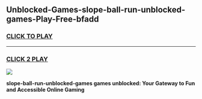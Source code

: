 
## Unblocked-Games-slope-ball-run-unblocked-games-Play-Free-bfadd
<h3>
<a href="https://premium76.site?title=slope-ball-run-unblocked-games&ref=22A">CLICK TO PLAY</a></h3>
<hr>

<h3>
<a href="https://premium76.site?title=slope-ball-run-unblocked-games&ref=22A">CLICK 2 PLAY</a>
  
</h3>

<a href="https://premium76.site?title=slope-ball-run-unblocked-games&ref=22A"><img src="https://clearcache.store/games.png"></a>


**slope-ball-run-unblocked-games games unblocked: Your Gateway to Fun and Accessible Online Gaming**
